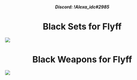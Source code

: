 <h5 align="center">Discord: !Alexa_idc#2985</h5>
<h1 align="center">Black Sets for Flyff</h1>

<img src="https://i.imgur.com/enVU9E2.png">

<h1 align="center">Black Weapons for Flyff</h1>

<img src="https://i.imgur.com/0DF3Qeo.png">
